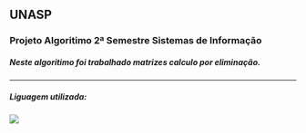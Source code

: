 ## UNASP
### Projeto Algoritimo 2ª Semestre Sistemas de Informação
##### Neste algoritimo foi trabalhado matrizes calculo por eliminação.
---
##### Liguagem utilizada:
<div> 
  <img src="https://img.shields.io/badge/-CSharp-darkgreen?style=for-the-badge&logo=CSharp&logoColor=white"> 
